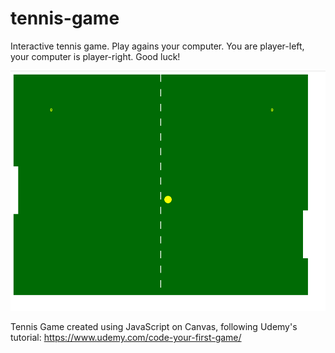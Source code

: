 # tennis-game

Interactive tennis game. Play agains your computer. You are player-left, your computer is player-right. Good luck!

![alt text](tennis_screenshot.png "Arcade Classic: Tennis Game")

Tennis Game created using JavaScript on Canvas, following Udemy's tutorial: https://www.udemy.com/code-your-first-game/
